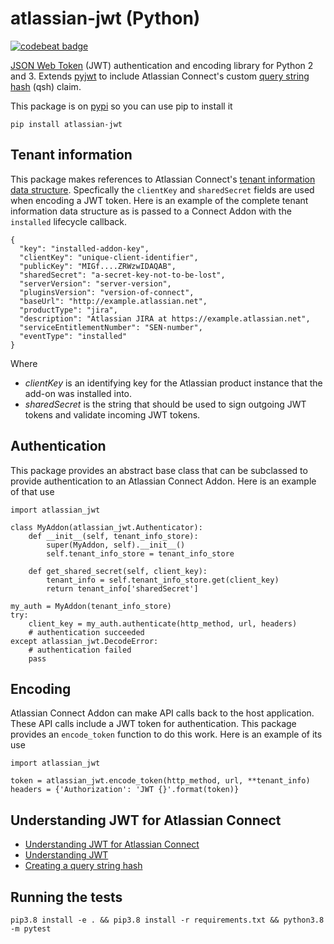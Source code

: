 # atlassian-jwt (Python)

[![codebeat badge](https://codebeat.co/badges/aea3b0ad-32b1-403e-a8e9-543ecd7dd778)](https://codebeat.co/projects/bitbucket-org-atlassian-atlassian-jwt-py/ratings)

[JSON Web Token](https://jwt.io/) (JWT) authentication and encoding library for Python 2 and 3.
Extends [pyjwt](https://github.com/jpadilla/pyjwt) to include Atlassian Connect's custom
[query string hash](https://developer.atlassian.com/blog/2015/01/understanding-jwt/) (qsh) claim.

This package is on [pypi](https://pypi.python.org/pypi/atlassian-jwt) so you can use pip to install
it

    pip install atlassian-jwt


## Tenant information

This package makes references to Atlassian Connect's
[tenant information data structure](https://developer.atlassian.com/static/connect/docs/latest/modules/lifecycle.html).
Specfically the `clientKey` and `sharedSecret` fields are used when encoding a JWT token. Here is an
example of the complete tenant information data structure as is passed to a Connect Addon with the
`installed` lifecycle callback.

    {
      "key": "installed-addon-key",
      "clientKey": "unique-client-identifier",
      "publicKey": "MIGf....ZRWzwIDAQAB",
      "sharedSecret": "a-secret-key-not-to-be-lost",
      "serverVersion": "server-version",
      "pluginsVersion": "version-of-connect",
      "baseUrl": "http://example.atlassian.net",
      "productType": "jira",
      "description": "Atlassian JIRA at https://example.atlassian.net",
      "serviceEntitlementNumber": "SEN-number",
      "eventType": "installed"
    }

Where

* *clientKey* is an identifying key for the Atlassian product instance that the add-on was installed
  into.
* *sharedSecret* is the string that should be used to sign outgoing JWT tokens and validate incoming
  JWT tokens.


## Authentication

This package provides an abstract base class that can be subclassed to provide authentication to an
Atlassian Connect Addon. Here is an example of that use

    import atlassian_jwt

    class MyAddon(atlassian_jwt.Authenticator):
        def __init__(self, tenant_info_store):
            super(MyAddon, self).__init__()
            self.tenant_info_store = tenant_info_store

        def get_shared_secret(self, client_key):
            tenant_info = self.tenant_info_store.get(client_key)
            return tenant_info['sharedSecret']

    my_auth = MyAddon(tenant_info_store)
    try:
        client_key = my_auth.authenticate(http_method, url, headers)
        # authentication succeeded
    except atlassian_jwt.DecodeError:
        # authentication failed
        pass


## Encoding

Atlassian Connect Addon can make API calls back to the host application. These API calls include a
JWT token for authentication. This package provides an `encode_token` function to do this work. Here
is an example of its use

    import atlassian_jwt

    token = atlassian_jwt.encode_token(http_method, url, **tenant_info)
    headers = {'Authorization': 'JWT {}'.format(token)}


## Understanding JWT for Atlassian Connect

* [Understanding JWT for Atlassian Connect](https://developer.atlassian.com/blog/2015/01/understanding-jwt/)
* [Understanding JWT](https://developer.atlassian.com/static/connect/docs/latest/concepts/understanding-jwt.html)
* [Creating a query string hash](https://developer.atlassian.com/static/connect/docs/latest/concepts/understanding-jwt.html#qsh)


## Running the tests

    pip3.8 install -e . && pip3.8 install -r requirements.txt && python3.8 -m pytest
